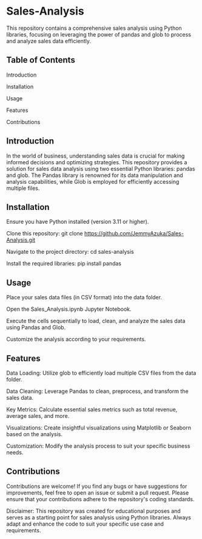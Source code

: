 # Sales-Analysis



This repository contains a comprehensive sales analysis using Python libraries, focusing on leveraging the power of pandas and glob to process and analyze sales data efficiently.



## Table of Contents

Introduction

Installation

Usage

Features

Contributions



## Introduction

In the world of business, understanding sales data is crucial for making informed decisions and optimizing strategies. This repository provides a solution for sales data analysis using two essential Python libraries: pandas and glob. The Pandas library is renowned for its data manipulation and analysis capabilities, while Glob is employed for efficiently accessing multiple files.



## Installation

Ensure you have Python installed (version 3.11 or higher).

Clone this repository: git clone https://github.com/JemmyAzuka/Sales-Analysis.git

Navigate to the project directory: cd sales-analysis

Install the required libraries: pip install pandas



## Usage

Place your sales data files (in CSV format) into the data folder.

Open the Sales_Analysis.ipynb Jupyter Notebook.

Execute the cells sequentially to load, clean, and analyze the sales data using Pandas and Glob.

Customize the analysis according to your requirements.



## Features

Data Loading: Utilize glob to efficiently load multiple CSV files from the data folder.

Data Cleaning: Leverage Pandas to clean, preprocess, and transform the sales data.

Key Metrics: Calculate essential sales metrics such as total revenue, average sales, and more.

Visualizations: Create insightful visualizations using Matplotlib or Seaborn based on the analysis.

Customization: Modify the analysis process to suit your specific business needs.



## Contributions
Contributions are welcome! If you find any bugs or have suggestions for improvements, feel free to open an issue or submit a pull request. Please ensure that your contributions adhere to the repository's coding standards.





Disclaimer: This repository was created for educational purposes and serves as a starting point for sales analysis using Python libraries. Always adapt and enhance the code to suit your specific use case and requirements.


